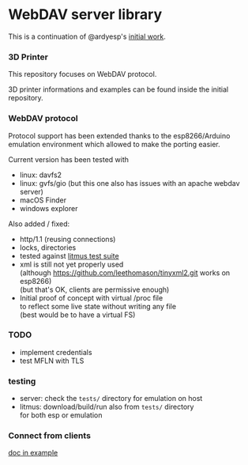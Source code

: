 # WebDAV server library

This is a continuation of @ardyesp's [initial work](https://github.com/ardyesp/ESPWebDAV).

### 3D Printer

This repository focuses on WebDAV protocol.

3D printer informations and examples can be found inside the initial repository.

### WebDAV protocol

Protocol support has been extended thanks to the esp8266/Arduino emulation
environment which allowed to make the porting easier.

Current version has been tested with 
- linux: davfs2
- linux: gvfs/gio (but this one also has issues with an apache webdav server)
- macOS Finder
- windows explorer

Also added / fixed:
- http/1.1 (reusing connections)
- locks, directories
- tested against [litmus test suite](http://www.webdav.org/neon/litmus)
- xml is still not yet properly used<br/>
  (although https://github.com/leethomason/tinyxml2.git works on esp8266)<br/>
  (but that's OK, clients are permissive enough)
- Initial proof of concept with virtual /proc file<br/>
  to reflect some live state without writing any file<br/>
  (best would be to have a virtual FS)

### TODO

- implement credentials
- test MFLN with TLS

### testing

- server: check the `tests/` directory for emulation on host
- litmus: download/build/run also from `tests/` directory<br/>
  for both esp or emulation

### Connect from clients

[doc in example](https://github.com/d-a-v/ESPWebDAV/blob/v2/examples/Simple/Simple.ino#L30-L50)
